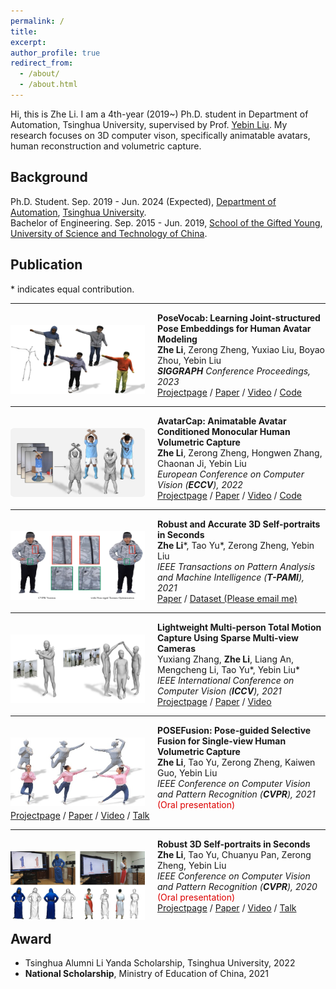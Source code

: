 ```yaml
---
permalink: /
title: 
excerpt: 
author_profile: true
redirect_from: 
  - /about/
  - /about.html
---
```


Hi, this is Zhe Li. I am a 4th-year (2019~) Ph.D. student in Department of Automation, Tsinghua University, supervised by Prof. [Yebin Liu](http://www.liuyebin.com/). My research focuses on 3D computer vison, specifically animatable avatars, human reconstruction and volumetric capture.

## Background

Ph.D. Student. Sep. 2019 - Jun. 2024 (Expected), [Department of Automation](http://www.au.tsinghua.edu.cn/), [Tsinghua University](https://www.tsinghua.edu.cn/en/index.htm).<br>
Bachelor of Engineering. Sep. 2015 - Jun. 2019, [School of the Gifted Young](http://en.scgy.ustc.edu.cn/), [University of Science and Technology of China](http://en.ustc.edu.cn/).

## Publication

\* indicates equal contribution.

---

<img align="left" width="215" height="110" src="../images/sig23_posevocab.jpg" style="padding-right:20px; padding-top:20px"/>

<b>PoseVocab: Learning Joint-structured Pose Embeddings for Human Avatar Modeling</b><br>
<b>Zhe Li</b>, Zerong Zheng, Yuxiao Liu, Boyao Zhou, Yebin Liu<br>
<i><b>SIGGRAPH</b> Conference Proceedings, 2023</i><br>
[<i class="fas fa-fw fa-globe"></i>Projectpage](https://lizhe00.github.io/projects/posevocab) /
[<i class="fas fa-fw fa-file-pdf"></i>Paper]() /
[<i class="fas fa-fw fa-video"></i>Video](https://youtu.be/L-kg74A6yNc) /
[<i class="fab fa-fw fa-github fa-github"></i>Code](https://github.com/lizhe00/PoseVocab)<br>

---

<img align="left" width="215" height="110" src="../images/eccv22_avatarcap.jpg" style="padding-right:20px; padding-top:20px"/>

<b>AvatarCap: Animatable Avatar Conditioned Monocular Human Volumetric Capture</b><br>
<b>Zhe Li</b>, Zerong Zheng, Hongwen Zhang, Chaonan Ji, Yebin Liu<br>
<i>European Conference on Computer Vision (<b>ECCV</b>), 2022</i><br>
[<i class="fas fa-fw fa-globe"></i>Projectpage](http://www.liuyebin.com/avatarcap/avatarcap.html) /
[<i class="fas fa-fw fa-file-pdf"></i>Paper](https://arxiv.org/pdf/2207.02031.pdf) /
[<i class="fas fa-fw fa-video"></i>Video](http://www.liuyebin.com/avatarcap/assets/supp_video.mp4) /
[<i class="fab fa-fw fa-github fa-github"></i>Code](https://github.com/lizhe00/AvatarCap)<br>

---

<img align="left" width="215" height="110" src="../images/tpami21_portrait.jpg" style="padding-right:20px; padding-top:20px"/>

<b>Robust and Accurate 3D Self-portraits in Seconds</b><br>
<b>Zhe Li</b>\*, Tao Yu\*, Zerong Zheng, Yebin Liu<br>
<i>IEEE Transactions on Pattern Analysis and Machine Intelligence (<b>T-PAMI</b>), 2021</i><br>
[<i class="fas fa-fw fa-file-pdf"></i>Paper](https://ieeexplore.ieee.org/document/9540284/) /
[<i class="fas fa-fw fa-database"></i>Dataset (Please email me)](mailto:liz19@mails.tsinghua.edu.cn)<br>

---

<img align="left" width="215" height="110" src="../images/iccv21_lwtotalcap.jpg" style="padding-right:20px; padding-top:20px"/>

<b>Lightweight Multi-person Total Motion Capture Using Sparse Multi-view Cameras</b><br>
Yuxiang Zhang, <b>Zhe Li</b>, Liang An, Mengcheng Li, Tao Yu\*, Yebin Liu\*<br>
<i>IEEE International Conference on Computer Vision (<b>ICCV</b>), 2021</i><br>
[<i class="fas fa-fw fa-globe"></i>Projectpage](http://www.liuyebin.com/lwtotalcap/lwtotalcap.html) /
[<i class="fas fa-fw fa-file-pdf"></i>Paper](https://arxiv.org/pdf/2108.10378.pdf) /
[<i class="fas fa-fw fa-video"></i>Video](http://www.liuyebin.com/lwtotalcap/assets/video.mp4)<br>

---

<img align="left" width="215" height="110" src="../images/cvpr21_posefusion.jpg" style="padding-right:20px; padding-top:20px"/>

<b>POSEFusion: Pose-guided Selective Fusion for Single-view Human Volumetric Capture</b><br>
<b>Zhe Li</b>, Tao Yu, Zerong Zheng, Kaiwen Guo, Yebin Liu<br>
<i>IEEE Conference on Computer Vision and Pattern Recognition (<b>CVPR</b>), 2021</i>  <font color="#dd0000">(Oral presentation)</font><br>
[<i class="fas fa-fw fa-globe"></i>Projectpage](http://www.liuyebin.com/posefusion/posefusion.html) /
[<i class="fas fa-fw fa-file-pdf"></i>Paper](https://arxiv.org/pdf/2103.15331.pdf) /
[<i class="fas fa-fw fa-video"></i>Video](http://www.liuyebin.com/posefusion/assets/supp_video.mp4) /
[<i class="fas fa-fw fa-video"></i>Talk](https://youtu.be/34jrPLkiPrw)<br>

---

<img align="left" width="215" height="110" src="../images/cvpr20_portrait.jpg" style="padding-right:20px; padding-top:20px"/>

<b>Robust 3D Self-portraits in Seconds</b><br>
<b>Zhe Li</b>, Tao Yu, Chuanyu Pan, Zerong Zheng, Yebin Liu<br>
<i>IEEE Conference on Computer Vision and Pattern Recognition (<b>CVPR</b>), 2020</i>  <font color="#dd0000">(Oral presentation)</font><br>
[<i class="fas fa-fw fa-globe"></i>Projectpage](http://www.liuyebin.com/portrait/portrait.html) /
[<i class="fas fa-fw fa-file-pdf"></i>Paper](http://openaccess.thecvf.com/content_CVPR_2020/papers/Li_Robust_3D_Self-Portraits_in_Seconds_CVPR_2020_paper.pdf) /
[<i class="fas fa-fw fa-video"></i>Video](http://www.liuyebin.com/portrait/assets/portrait.mp4) /
[<i class="fas fa-fw fa-video"></i>Talk](https://youtu.be/nx-pzk12hLY)<br>

## Award
+ Tsinghua Alumni Li Yanda Scholarship, Tsinghua University, 2022
+ <b>National Scholarship</b>, Ministry of Education of China, 2021